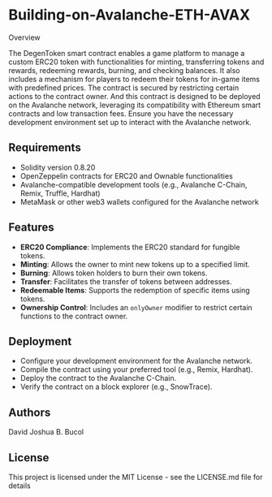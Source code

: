 # Building-on-Avalanche-ETH-AVAX
Overview

The DegenToken smart contract enables a game platform to manage a custom ERC20 token with functionalities for minting, transferring tokens and rewards, redeeming rewards, burning, and checking balances. It also includes a mechanism for players to redeem their tokens for in-game items with predefined prices. The contract is secured by restricting certain actions to the contract owner. And this contract is designed to be deployed on the Avalanche network, leveraging its compatibility with Ethereum smart contracts and low transaction fees. Ensure you have the necessary development environment set up to interact with the Avalanche network.

## Requirements
* Solidity version 0.8.20
* OpenZeppelin contracts for ERC20 and Ownable functionalities
* Avalanche-compatible development tools (e.g., Avalanche C-Chain, Remix, Truffle, Hardhat)
* MetaMask or other web3 wallets configured for the Avalanche network

## Features
- **ERC20 Compliance**: Implements the ERC20 standard for fungible tokens.
- **Minting**: Allows the owner to mint new tokens up to a specified limit.
- **Burning**: Allows token holders to burn their own tokens.
- **Transfer**: Facilitates the transfer of tokens between addresses.
- **Redeemable Items**: Supports the redemption of specific items using tokens.
- **Ownership Control**: Includes an `onlyOwner` modifier to restrict certain functions to the contract owner.

## Deployment
* Configure your development environment for the Avalanche network.
* Compile the contract using your preferred tool (e.g., Remix, Hardhat).
* Deploy the contract to the Avalanche C-Chain.
* Verify the contract on a block explorer (e.g., SnowTrace).

## Authors
David Joshua B. Bucol

## License
This project is licensed under the MIT License - see the LICENSE.md file for details
